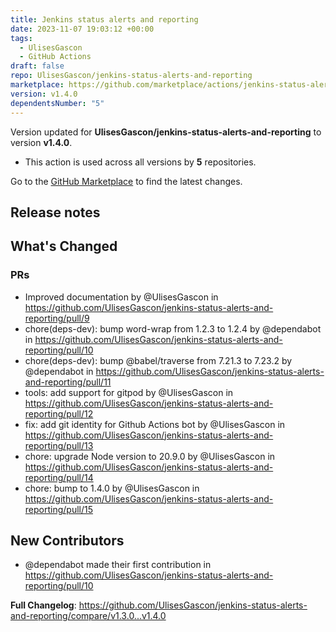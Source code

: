 ```yaml
---
title: Jenkins status alerts and reporting
date: 2023-11-07 19:03:12 +00:00
tags:
  - UlisesGascon
  - GitHub Actions
draft: false
repo: UlisesGascon/jenkins-status-alerts-and-reporting
marketplace: https://github.com/marketplace/actions/jenkins-status-alerts-and-reporting
version: v1.4.0
dependentsNumber: "5"
---
```



Version updated for **UlisesGascon/jenkins-status-alerts-and-reporting** to version **v1.4.0**.
- This action is used across all versions by **5** repositories.

Go to the [GitHub Marketplace](https://github.com/marketplace/actions/jenkins-status-alerts-and-reporting) to find the latest changes.

## Release notes

## What's Changed

### PRs
* Improved documentation by @UlisesGascon in https://github.com/UlisesGascon/jenkins-status-alerts-and-reporting/pull/9
* chore(deps-dev): bump word-wrap from 1.2.3 to 1.2.4 by @dependabot in https://github.com/UlisesGascon/jenkins-status-alerts-and-reporting/pull/10
* chore(deps-dev): bump @babel/traverse from 7.21.3 to 7.23.2 by @dependabot in https://github.com/UlisesGascon/jenkins-status-alerts-and-reporting/pull/11
* tools: add support for gitpod by @UlisesGascon in https://github.com/UlisesGascon/jenkins-status-alerts-and-reporting/pull/12
* fix: add git identity for Github Actions bot by @UlisesGascon in https://github.com/UlisesGascon/jenkins-status-alerts-and-reporting/pull/13
* chore: upgrade Node version to 20.9.0 by @UlisesGascon in https://github.com/UlisesGascon/jenkins-status-alerts-and-reporting/pull/14
* chore: bump to 1.4.0 by @UlisesGascon in https://github.com/UlisesGascon/jenkins-status-alerts-and-reporting/pull/15

## New Contributors
* @dependabot made their first contribution in https://github.com/UlisesGascon/jenkins-status-alerts-and-reporting/pull/10

**Full Changelog**: https://github.com/UlisesGascon/jenkins-status-alerts-and-reporting/compare/v1.3.0...v1.4.0
